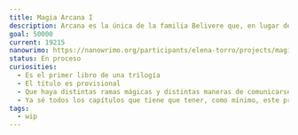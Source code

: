 ```yaml
---
title: Magia Arcana I
description: Arcana es la única de la familia Belivere que, en lugar de seguir la rama de la Magia Imperium, se vio forzada a seguir el camino de la Magia Terra, ya que nació solo con el brazo izquierdo. Debido a la imposibilidad de efectuar conjuros de la rama Imperium, su familia renegó de ella Arcana descubrirá que los caminos de la magia van más allá de las tres ramas establecidas, Imperium, Terra, y Commuta, y que de la adversidad puede nacer un poder mucho mayor del que nadie hubiera alcanzado jamás.
goal: 50000
current: 19215
nanowrimo: https://nanowrimo.org/participants/elena-torro/projects/magia-arcana-i
status: En proceso
curiosities:
  - Es el primer libro de una trilogía
  - El título es provisional
  - Que haya distintas ramas mágicas y distintas maneras de comunicarse con la magia, está inspirado en los lenguajes de programación
  - Ya sé todos los capítulos que tiene que tener, como mínimo, este primer libro 
tags:
  - wip
---
```

